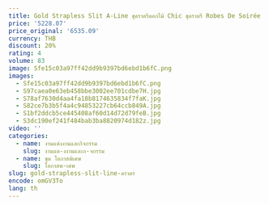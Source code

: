 ```yaml
---
title: Gold Strapless Slit A-Line ชุดราตรีดอกไม้ Chic ชุดราตรี Robes De Soirée ชุดที่กําหนดเอง
price: '5228.07'
price_original: '6535.09'
currency: THB
discount: 20%
rating: 4
volume: 83
image: Sfe15c03a97ff42dd9b9397bd6ebd1b6fC.png
images:
  - Sfe15c03a97ff42dd9b9397bd6ebd1b6fC.png
  - S97caea0e63eb458bbe3002ee701cdbe7H.jpg
  - S78af7630d4aa4fa18b8174635834f7faK.jpg
  - S82ce7b3b5f4a4c94853227cb64ccb849A.jpg
  - S1bf2ddcb5ce445408af60d14d72d79feB.jpg
  - S3dc190ef241f484bab3ba8820974d182z.jpg
video: ''
categories:
  - name: งานแต่งงานและกิจกรรม
    slug: งานแต-งงานและก-จกรรม
  - name: ชุด โอกาสพิเศษ
    slug: โอกาสพ-เศษ
slug: gold-strapless-slit-line-ดราตร
encode: omGV3To
lang: th
---
```

  